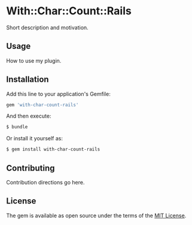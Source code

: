 # With::Char::Count::Rails
Short description and motivation.

## Usage
How to use my plugin.

## Installation
Add this line to your application's Gemfile:

```ruby
gem 'with-char-count-rails'
```

And then execute:
```bash
$ bundle
```

Or install it yourself as:
```bash
$ gem install with-char-count-rails
```

## Contributing
Contribution directions go here.

## License
The gem is available as open source under the terms of the [MIT License](http://opensource.org/licenses/MIT).

